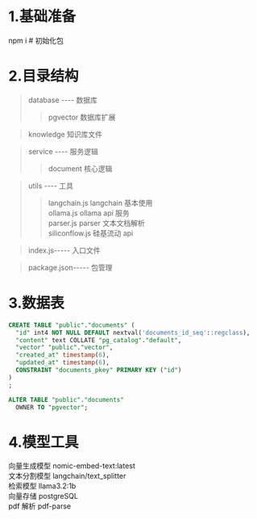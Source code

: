 # 1.基础准备

npm i # 初始化包

# 2.目录结构

> database ---- 数据库
>
> > pgvector 数据库扩展

> knowledge 知识库文件

> service ---- 服务逻辑
>
> > document 核心逻辑

> utils ---- 工具
>
> > langchain.js langchain 基本使用  
> > ollama.js ollama api 服务  
> > parser.js parser 文本文档解析  
> > siliconflow.js 硅基流动 api

> index.js----- 入口文件

> package.json----- 包管理

# 3.数据表

```sql
CREATE TABLE "public"."documents" (
  "id" int4 NOT NULL DEFAULT nextval('documents_id_seq'::regclass),
  "content" text COLLATE "pg_catalog"."default",
  "vector" "public"."vector",
  "created_at" timestamp(6),
  "updated_at" timestamp(6),
  CONSTRAINT "documents_pkey" PRIMARY KEY ("id")
)
;

ALTER TABLE "public"."documents"
  OWNER TO "pgvector";
```

# 4.模型工具

向量生成模型 nomic-embed-text:latest  
文本分割模型 langchain/text_splitter  
检索模型 llama3.2:1b  
向量存储 postgreSQL  
pdf 解析 pdf-parse
